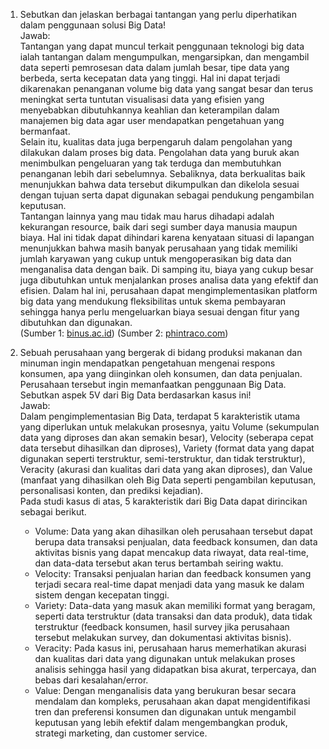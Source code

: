 1. Sebutkan dan jelaskan berbagai tantangan yang perlu diperhatikan dalam penggunaan solusi Big Data!\
   Jawab: \
   Tantangan yang dapat muncul terkait penggunaan teknologi big data ialah tantangan dalam mengumpulkan, mengarsipkan, dan mengambil data seperti pemrosesan data dalam jumlah besar, tipe data yang berbeda, serta kecepatan data yang tinggi. Hal ini dapat terjadi dikarenakan penanganan volume big data yang sangat besar dan terus meningkat serta tuntutan visualisasi data yang efisien yang menyebabkan dibutuhkannya keahlian dan keterampilan dalam manajemen big data agar user mendapatkan pengetahuan yang bermanfaat.\
   Selain itu, kualitas data juga berpengaruh dalam pengolahan yang dilakukan dalam proses big data. Pengolahan data yang buruk akan menimbulkan pengeluaran yang tak terduga dan membutuhkan penanganan lebih dari sebelumnya. Sebaliknya, data berkualitas baik menunjukkan bahwa data tersebut dikumpulkan dan dikelola sesuai dengan tujuan serta dapat digunakan sebagai pendukung pengambilan keputusan.\
   Tantangan lainnya yang mau tidak mau harus dihadapi adalah kekurangan resource, baik dari segi sumber daya manusia maupun biaya. Hal ini tidak dapat dihindari karena kenyataan situasi di lapangan menunjukkan bahwa masih banyak perusahaan yang tidak memiliki jumlah karyawan yang cukup untuk mengoperasikan big data dan menganalisa data dengan baik. Di samping itu, biaya yang cukup besar juga dibutuhkan untuk menjalankan proses analisa data yang efektif dan efisien. Dalam hal ini, perusahaan dapat mengimplementasikan platform big data yang mendukung fleksibilitas untuk skema pembayaran sehingga hanya perlu mengeluarkan biaya sesuai dengan fitur yang dibutuhkan dan digunakan.\
   (Sumber 1: [binus.ac.id](https://sis.binus.ac.id/2022/06/27/tantangan-penggunaan-teknologi-big-data-dalam-sektor-publik/))
   (Sumber 2: [phintraco.com](https://phintraco.com/tantangan-pengelolaan-big-data/))

2. Sebuah perusahaan yang bergerak di bidang produksi makanan dan minuman ingin mendapatkan pengetahuan mengenai respons konsumen, apa yang diinginkan oleh konsumen, dan data penjualan. Perusahaan tersebut ingin memanfaatkan penggunaan Big Data. Sebutkan aspek 5V dari Big Data berdasarkan kasus ini!\
   Jawab: \
   Dalam pengimplementasian Big Data, terdapat 5 karakteristik utama yang diperlukan untuk melakukan prosesnya, yaitu Volume (sekumpulan data yang diproses dan akan semakin besar), Velocity (seberapa cepat data tersebut dihasilkan dan diproses), Variety (format data yang dapat digunakan seperti terstruktur, semi-terstruktur, dan tidak terstruktur), Veracity (akurasi dan kualitas dari data yang akan diproses), dan Value (manfaat yang dihasilkan oleh Big Data seperti pengambilan keputusan, personalisasi konten, dan prediksi kejadian).\
   Pada studi kasus di atas, 5 karakteristik dari Big Data dapat dirincikan sebagai berikut.
   - Volume: Data yang akan dihasilkan oleh perusahaan tersebut dapat berupa data transaksi penjualan, data feedback konsumen, dan data aktivitas bisnis yang dapat mencakup data riwayat, data real-time, dan data-data tersebut akan terus bertambah seiring waktu.
   - Velocity: Transaksi penjualan harian dan feedback konsumen yang terjadi secara real-time dapat menjadi data yang masuk ke dalam sistem dengan kecepatan tinggi.
   - Variety: Data-data yang masuk akan memiliki format yang beragam, seperti data terstruktur (data transaksi dan data produk), data tidak terstruktur (feedback konsumen, hasil survey jika perusahaan tersebut melakukan survey, dan dokumentasi aktivitas bisnis).
   - Veracity: Pada kasus ini, perusahaan harus memerhatikan akurasi dan kualitas dari data yang digunakan untuk melakukan proses analisis sehingga hasil yang didapatkan bisa akurat, terpercaya, dan bebas dari kesalahan/error.
   - Value: Dengan menganalisis data yang berukuran besar secara mendalam dan kompleks, perusahaan akan dapat mengidentifikasi tren dan preferensi konsumen dan digunakan untuk mengambil keputusan yang lebih efektif dalam mengembangkan produk, strategi marketing, dan customer service.